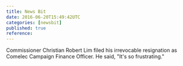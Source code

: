```yaml
---
title: News Bit
date: 2016-06-20T15:49:42UTC
categories: [newsbit]
published: true
reference: 
---
```


Commissioner Christian Robert Lim filed his irrevocable resignation as Comelec Campaign Finance Officer. He said, "It's so frustrating."

